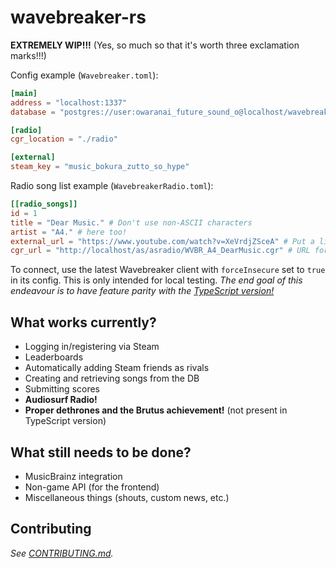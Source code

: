 # wavebreaker-rs
**EXTREMELY WIP!!!** (Yes, so much so that it's worth three exclamation marks!!!)

Config example (``Wavebreaker.toml``):
```toml
[main]
address = "localhost:1337"
database = "postgres://user:owaranai_future_sound_o@localhost/wavebreaker"

[radio]
cgr_location = "./radio"

[external]
steam_key = "music_bokura_zutto_so_hype"
```

Radio song list example (``WavebreakerRadio.toml``):
```toml
[[radio_songs]]
id = 1
title = "Dear Music." # Don't use non-ASCII characters
artist = "A4." # here too!
external_url = "https://www.youtube.com/watch?v=XeVrdjZSceA" # Put a link to buy (not stream!) the song here, if possible!
cgr_url = "http://localhost/as/asradio/WVBR_A4_DearMusic.cgr" # URL for the .cgr file containing the song,
```

To connect, use the latest Wavebreaker client with ``forceInsecure`` set to ``true`` in its config. This is only intended for local testing.
*The end goal of this endeavour is to have feature parity with the [TypeScript version!](https://github.com/AudiosurfResearch/Wavebreaker)*

## What works currently?
- Logging in/registering via Steam
- Leaderboards
- Automatically adding Steam friends as rivals
- Creating and retrieving songs from the DB
- Submitting scores
- **Audiosurf Radio!**
- **Proper dethrones and the Brutus achievement!** (not present in TypeScript version)

## What still needs to be done?
- MusicBrainz integration
- Non-game API (for the frontend)
- Miscellaneous things (shouts, custom news, etc.)

## Contributing

*See [CONTRIBUTING.md](https://github.com/AudiosurfResearch/wavebreaker-rs/blob/master/CONTRIBUTING.md).*
